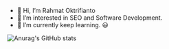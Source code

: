- 👋 Hi, I’m Rahmat Oktrifianto
- 👀 I’m interested in SEO and Software Development.
- 🌱 I’m currently keep learning. 😃

![Anurag's GitHub stats](https://github-readme-stats.vercel.app/api?username=oktrifianto&show_icons=true&theme=radical)

<!---
oktrifianto/oktrifianto is a ✨ special ✨ repository because its `README.md` (this file) appears on your GitHub profile.
You can click the Preview link to take a look at your changes.
--->
